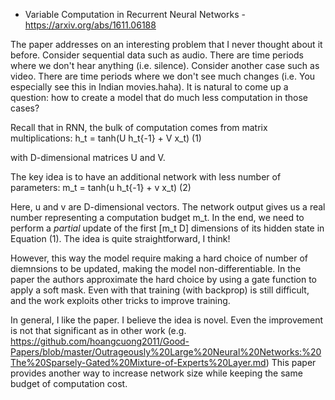 - Variable Computation in Recurrent Neural Networks - https://arxiv.org/abs/1611.06188

The paper addresses on an interesting problem that I never thought about it before. Consider sequential data such as audio. There are time
periods where we don't hear anything (i.e. silence). Consider another case such as video. There are time periods where
we don't see much changes (i.e. You especially see this in Indian movies.haha).  It is natural to come up a question: how to create a model that do much less
computation in those cases? 

Recall that in RNN, the bulk of computation comes from matrix multiplications:
h_t = tanh(U h_t{-1} + V x_t) (1)

with D-dimensional matrices U and V.

The key idea is to have an additional network with less number of parameters:
m_t = tanh(u h_t{-1} + v x_t) (2)

Here, u and v are D-dimensional vectors. The network output gives us a real number representing a computation budget m_t.
In the end, we need to perform a *partial* update of the first [m_t D] dimensions of its hidden state in Equation (1). The idea
is quite straightforward, I think!

However, 
this way the model require making a hard choice of number of diemnsions to be updated, making the model non-differentiable. In the paper the authors
approximate the hard choice by using a gate function to apply a soft mask. Even with that training (with backprop) is still
difficult, and the work exploits other tricks to improve training.

In general, I like the paper. I believe the idea is novel. Even the improvement is not that significant as in other work (e.g. https://github.com/hoangcuong2011/Good-Papers/blob/master/Outrageously%20Large%20Neural%20Networks:%20The%20Sparsely-Gated%20Mixture-of-Experts%20Layer.md)
This paper provides another way to increase network size while keeping the same budget of computation cost.
